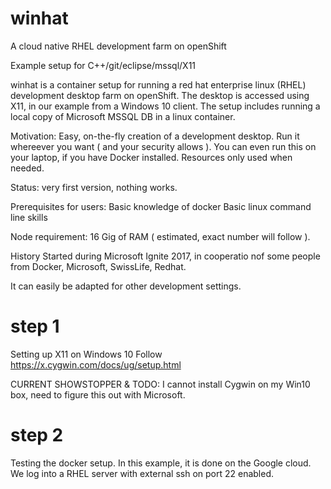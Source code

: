 # winhat
A cloud native RHEL development farm on openShift

Example setup for C++/git/eclipse/mssql/X11

winhat is a container setup for running a red hat enterprise linux (RHEL) development desktop farm on openShift.
The desktop is accessed using X11, in our example from a Windows 10 client.
The setup includes running a local copy of Microsoft MSSQL DB in a linux container.

Motivation:
Easy, on-the-fly creation of a development desktop. 
Run it whereever you want ( and your security allows ).
You can even run this on your laptop, if you have Docker installed.
Resources only used when needed.

Status:
very first version, nothing works.

Prerequisites for users:
Basic knowledge of docker
Basic linux command line skills

Node requirement:
16 Gig of RAM ( estimated, exact number will follow ).



History
Started during Microsoft Ignite 2017, in cooperatio nof some people from Docker, Microsoft, SwissLife, Redhat.


It can easily be adapted for other development settings.

# step 1  
Setting up X11 on Windows 10
Follow https://x.cygwin.com/docs/ug/setup.html  

CURRENT SHOWSTOPPER & TODO:
I cannot install Cygwin on my Win10 box, need to figure this out with Microsoft.

# step 2
Testing the docker setup. In this example, it is done on the Google cloud.
We log into a RHEL server with external ssh on port 22 enabled.




